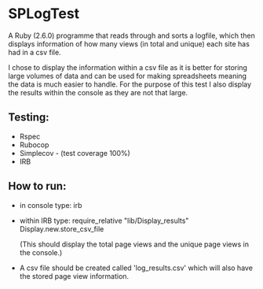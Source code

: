 # SPLogTest

A Ruby (2.6.0) programme that reads through and sorts a logfile, which then displays information of how many views (in total and unique) each site has had in a csv file.

I chose to display the information within a csv file as it is better for storing large volumes of data and can be used for making spreadsheets meaning the data is much easier to handle. For the purpose of this test I also display the results within the console as they are not that large.

## Testing:
- Rspec
- Rubocop
- Simplecov - (test coverage 100%)
- IRB

## How to run:
- in console type: irb
- within IRB type: require_relative "lib/Display_results"
                   Display.new.store_csv_file

  (This should display the total page views and the unique page views in the console.)

- A csv file should be created called 'log_results.csv' which will also have the  stored page view information.
